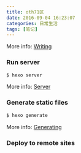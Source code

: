 ```yaml
---
title: oth71区
date: 2016-09-04 16:23:07
categories: 日常生活
tags: [笔记]
---
```

More info: [Writing](https://hexo.io/docs/writing.html)

<!-- more -->

### Run server

``` bash
$ hexo server
```

More info: [Server](https://hexo.io/docs/server.html)

### Generate static files

``` bash
$ hexo generate
```

More info: [Generating](https://hexo.io/docs/generating.html)

### Deploy to remote sites